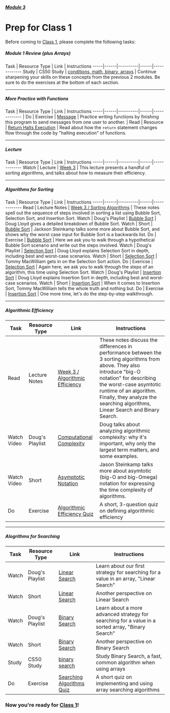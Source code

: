 ##### [Module 3](../..)

# Prep for Class 1

Before coming to [Class 1](../class1), please complete the following tasks:

##### Module 1 Review (plus Arrays)
Task | Resource Type | Link | Instructions
-----|------|----------|------|-------------
Study | CS50 Study | <a href="https://study.cs50.net/?toc=conditions,math,binary,arrays" target= "_blank">conditions, math, binary, arrays</a> | Continue sharpening your skills on these concepts from the previous 2 modules. Be sure to do the exercises at the bottom of each section.

***

##### More Practice with Functions
Task | Resource Type | Link | Instructions
-----|------|----------|------|-------------
| Do | Exercise | [Message](../exercises/message) | Practice writing functions by finishing this program to send messages from one user to another.
| Read | Resource | [Return Halts Execution](../resources/return-halts-execution) | Read about how the `return` statement changes flow through the code by "halting execution" of functions.

***

##### Lecture
Task | Resource Type | Link | Instructions
-----|------|----------|------|-------------
Watch | Lecture | <a href="https://www.youtube.com/watch?v=IEOO5UToo6A" target= "_blank">Week 3</a> | This lecture presents a handful of sorting algorithms, and talks about how to measure their efficiency.

***

##### Algorithms for Sorting
Task | Resource Type | Link | Instructions
-----|------|----------|------|-------------
Read | Lecture Notes | <a href="http://cdn.cs50.net/2015/fall/lectures/3/m/notes3m/notes3m.html#sorting_algorithms" target= "_blank">Week 3 / Sorting Algorithms</a> | These notes spell out the sequence of steps involved in sorting a list using Bubble Sort, Selection Sort, and Insertion Sort.
Watch | Doug's Playlist | <a href="https://www.youtube.com/watch?v=Ui97-_n5xjo&list=PLhQjrBD2T382Bh-sc1w74c4V6_G2byC-T&index=4" target= "_blank">Bubble Sort</a> | Doug Lloyd gives a detailed breakdown of Bubble Sort.
Watch | Short | <a href="https://www.youtube.com/watch?v=8Kp-8OGwphY&index=3&list=PLhQjrBD2T3814twtDT9AHu1fnzHB0yAiE" target= "_blank">Bubble Sort</a> | Jackson Steinkamp talks some more about Bubble Sort, and shows why the worst case input for Bubble Sort is a backwards list.
Do | Exercise | [Bubble Sort](../exercises/bubble-sort) | Here we ask you to walk through a hypothetical Bubble Sort scenario and write out the steps involved.
Watch | Doug's Playlist | <a href="https://www.youtube.com/watch?v=lx9G71uLXIg&list=PLhQjrBD2T382Bh-sc1w74c4V6_G2byC-T&index=3" target= "_blank">Selection Sort</a> | Doug Lloyd explains Selection Sort in depth, including best and worst-case scenarios.
Watch | Short | <a href="https://www.youtube.com/watch?v=f8hXR_Hvybo&index=7&list=PLhQjrBD2T3814twtDT9AHu1fnzHB0yAiE" target= "_blank">Selection Sort</a> | Tommy MacWilliam gets in on the Selection Sort action.
Do | Exericse | [Selection Sort](../exercises/selection-sort) | Again here, we ask you to walk through the steps of an algorithm, this time using Selection Sort.
Watch | Doug's Playlist | <a href="https://www.youtube.com/watch?v=TwGb6ohsvUU&list=PLhQjrBD2T382Bh-sc1w74c4V6_G2byC-T&index=5" target= "_blank">Insertion Sort</a> | Doug Lloyd explains Insertion Sort in depth, including best and worst-case scenarios.
Watch | Short | <a href="https://www.youtube.com/watch?v=DFG-XuyPYUQ&index=4&list=PLhQjrBD2T3814twtDT9AHu1fnzHB0yAiE" target= "_blank">Insertion Sort</a> | When it comes to Insertion Sort, Tommy MacWilliam tells the whole truth and nothing but.
Do | Exercise | [Insertion Sort](../exercises/insertion-sort) | One more time, let's do the step-by-step walkthrough.

***

##### Algorithmic Efficiency
Task | Resource Type | Link | Instructions
-----|------|------|-------------
Read | Lecture Notes | <a href="http://cdn.cs50.net/2015/fall/lectures/3/m/notes3m/notes3m.html#algorithmic_efficiency" target= "_blank">Week 3 / Algorithmic Efficiency</a> | These notes discuss the differences in performance between the 3 sorting algorithms from above. They also introduce "big-O notation" for describing the worst-case asymtotic runtime of an algorithm. Finally, they analyze the searching algorithms, Linear Search and Binary Search.
Watch Video | Doug's Playlist | <a href="https://www.youtube.com/watch?v=IM9sHGlYV5A&list=PLhQjrBD2T382Bh-sc1w74c4V6_G2byC-T&index=2" target= "_blank">Computational Complexity</a> | Doug talks about analyzing algorithmic complexity: why it's important, why only the largest term matters, and some examples.
Watch Video | Short | <a href="https://www.youtube.com/watch?v=iOq5kSKqeR4" target= "_blank">Asymptotic Notation</a> | Jason Steinkamp talks more about asymtotic (big-O and big-Omega) notation for expressing the time complexity of algorithms.
Do | Exercise | [Algorithmic Efficiency Quiz](../exercises/algorithmic-efficiency) | A short, 3-question quiz on defining algorithmic efficiency

***

##### Alogrithms for Searching
Task | Resource Type | Link | Instructions
-----|----------|------|-------------
Watch | Doug's Playlist | <a href="https://www.youtube.com/watch?v=vZWfKBdSgXI&index=7&list=PLhQjrBD2T382Bh-sc1w74c4V6_G2byC-T" target= "_blank">Linear Search</a> | Learn about our first strategy for searching for a value in an array, "Linear Search"
Watch | Short | <a href="https://www.youtube.com/watch?v=CX2CYIJLwfg&list=PLhQjrBD2T3814twtDT9AHu1fnzHB0yAiE&index=5" target= "_blank">Linear Search</a> | Another perspective on Linear Search
Watch | Doug's Playlist | <a href="https://www.youtube.com/watch?v=5xlIPT1FRcA&index=8&list=PLhQjrBD2T382Bh-sc1w74c4V6_G2byC-T" target= "_blank">Binary Search</a> | Learn about a more advanced strategy for searching for a value in a sorted array, "Binary Search"
Watch | Short | <a href="https://www.youtube.com/watch?v=D5SrAga1pno&index=2&list=PLhQjrBD2T3814twtDT9AHu1fnzHB0yAiE" target= "_blank">Binary Search</a> | Another perspective on Binary Search
Study | CS50 Study | <a href="https://study.cs50.net/binary_search?toc=binary_search" target= "_blank">binary search</a> | Study Binary Search, a fast, common algorithm when using arrays
Do | Exercise | [Searching Algorithms Quiz](../exercises/searching-algorithms) | A short quiz on implementing and using array searching algorithms

### Now you're ready for [Class 1](../class1)!
